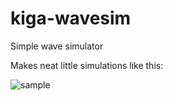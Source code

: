 kiga-wavesim
============

Simple wave simulator

Makes neat little simulations like this:

![sample](http://shinmera.tymoon.eu/public/kiga-wavesim.png)
